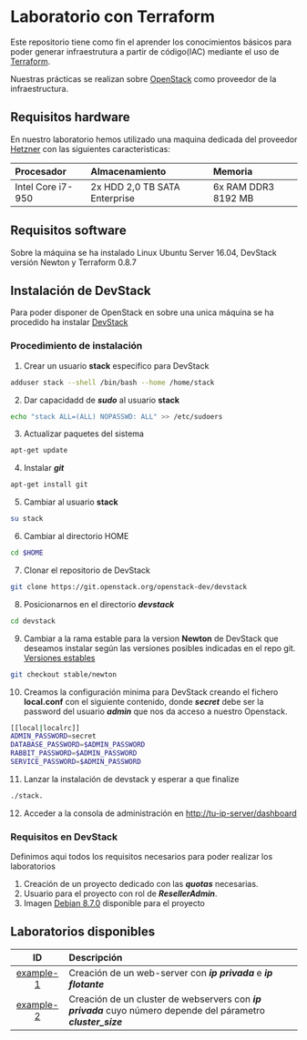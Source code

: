 # Laboratorio con Terraform

Este repositorio tiene como fin el aprender los conocimientos básicos para poder generar infraestrutura a partir de código(IAC) mediante el uso de [Terraform](https://www.terraform.io).

Nuestras prácticas se realizan sobre [OpenStack](https://www.openstack.org/) como proveedor de la infraestructura.

## Requisitos hardware
En nuestro laboratorio hemos utilizado una maquina dedicada del proveedor [Hetzner](https://www.hetzner.de/) con las siguientes caracteristicas:

| Procesador | Almacenamiento | Memoria |
| :---       | :---           | :---    |
|Intel Core i7-950 | 2x HDD 2,0 TB SATA Enterprise | 6x RAM DDR3 8192 MB |

## Requisitos software
Sobre la máquina se ha instalado Linux Ubuntu Server 16.04, DevStack versión Newton y Terraform 0.8.7

## Instalación de DevStack
Para poder disponer de OpenStack en sobre una unica máquina se ha procedido ha instalar [DevStack](https://docs.openstack.org/developer/devstack/)

### Procedimiento de instalación

1. Crear un usuario **stack** especifico para DevStack
```bash
adduser stack --shell /bin/bash --home /home/stack
```
2. Dar capacidadd de ***sudo*** al usuario **stack**
```bash
echo "stack ALL=(ALL) NOPASSWD: ALL" >> /etc/sudoers
```
3. Actualizar paquetes del sistema
```bash
apt-get update
```
4. Instalar ***git***
```bash
apt-get install git
```
5. Cambiar al usuario **stack**
```bash
su stack
```
6. Cambiar al directorio HOME
```bash
cd $HOME
```
7. Clonar el repositorio de DevStack
```bash
git clone https://git.openstack.org/openstack-dev/devstack
```
8. Posicionarnos en el directorio ***devstack***
```bash
cd devstack
```
9. Cambiar a la rama estable para la version **Newton** de DevStack que deseamos instalar según las versiones posibles indicadas en el repo git. [Versiones estables](https://github.com/openstack-dev/devstack/branches)
```bash
git checkout stable/newton
```
10. Creamos la configuración minima para DevStack creando el fichero **local.conf** con el siguiente contenido, donde ***secret*** debe ser la password del usuario ***admin*** que nos da acceso a nuestro Openstack.
```bash
[[local|localrc]]
ADMIN_PASSWORD=secret
DATABASE_PASSWORD=$ADMIN_PASSWORD
RABBIT_PASSWORD=$ADMIN_PASSWORD
SERVICE_PASSWORD=$ADMIN_PASSWORD
```
11. Lanzar la instalación de devstack y esperar a que finalize
```bash
./stack.
```
12. Acceder a la consola de administración en [http://tu-ip-server/dashboard](http://tu-ip-server/dashboard)

### Requisitos en DevStack
Definimos aqui todos los requisitos necesarios para poder realizar los laboratorios

1. Creación de un proyecto dedicado con las ***quotas*** necesarias.
2. Usuario para el proyecto con rol de ***ResellerAdmin***.
3. Imagen [Debian 8.7.0](http://cdimage.debian.org/cdimage/openstack/current/debian-8.7.1-20170215-openstack-amd64.qcow2) disponible para el proyecto

## Laboratorios disponibles

| ID    | Descripción |
| :---: | :---        |
| [example-1](./example-1) | Creación de un web-server con ***ip privada*** e ***ip flotante*** |
| [example-2](./example-2) | Creación de un cluster de webservers con ***ip privada*** cuyo número depende del párametro ***cluster_size*** |
